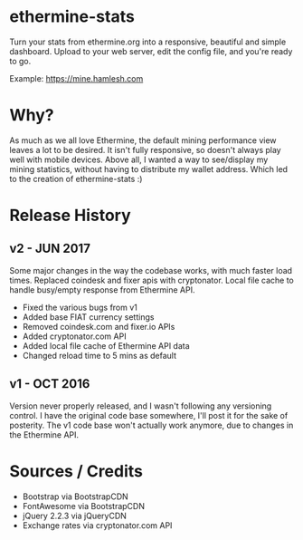 # ethermine-stats
Turn your stats from ethermine.org into a responsive, beautiful and simple 
dashboard.  Upload to your web server, edit the config file, and you're ready 
to go.

Example: https://mine.hamlesh.com


# Why?
As much as we all love Ethermine, the default mining performance view leaves 
a lot to be desired.  It isn't fully responsive, so doesn't always play well 
with mobile devices.  Above all, I wanted a way to see/display my mining 
statistics, without having to distribute my wallet address.  Which led to the
creation of ethermine-stats :)


# Release History

## v2 - JUN 2017
Some major changes in the way the codebase works, with much faster load times.
Replaced coindesk and fixer apis with cryptonator.  Local file cache to handle 
busy/empty response from Ethermine API.

  - Fixed the various bugs from v1
  - Added base FIAT currency settings
  - Removed coindesk.com and fixer.io APIs
  - Added cryptonator.com API
  - Added local file cache of Ethermine API data
  - Changed reload time to 5 mins as default

## v1 - OCT 2016
Version never properly released, and I wasn't following any versioning control.
I have the original code base somewhere, I'll post it for the sake of posterity.
The v1 code base won't actually work anymore, due to changes in the Ethermine 
API.


# Sources / Credits

  - Bootstrap via BootstrapCDN
  - FontAwesome via BootstrapCDN
  - jQuery 2.2.3 via jQueryCDN
  - Exchange rates via cryptonator.com API